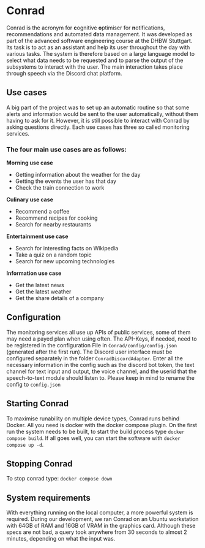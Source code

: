 # Conrad
Conrad is the acronym for **c**ognitive **o**ptimiser for **n**otifications, **r**ecommendations and **a**utomated **d**ata management. It was developed as part of the advanced software engineering course at the DHBW Stuttgart. Its task is to act as an assistant and help its user throughout the day with various tasks. The system is therefore based on a large language model to select what data needs to be requested and to parse the output of the subsystems to interact with the user. The main interaction takes place through speech via the Discord chat platform.

## Use cases
A big part of the project was to set up an automatic routine so that some alerts and information would be sent to the user automatically, without them having to ask for it. However, it is still possible to interact with Conrad by asking questions directly. Each use cases has three so called monitoring services.

### The four main use cases are as follows:
**Morning use case**
- Getting information about the weather for the day
- Getting the events the user has that day
- Check the train connection to work

**Culinary use case**
- Recommend a coffee 
- Recommend recipes for cooking
- Search for nearby restaurants

**Entertainment use case**
- Search for interesting facts on Wikipedia
- Take a quiz on a random topic
- Search for new upcoming technologies

**Information use case**
- Get the latest news
- Get the latest weather
- Get the share details of a company


## Configuration
The monitoring services all use up APIs of public services, some of them may need a payed plan when using often. The API-Keys, if needed, need to be registered in the configuration File in `Conrad/config/config.json` (generated after the first run).
The Discord user interface must be configured separately in the folder `ConradDiscordAdapter`. Enter all the necessary information in the config such as the discord bot token, the text channel for text input and output, the voice channel, and the userid that the speech-to-text module should listen to. Please keep in mind to rename the config to `config.json`

## Starting Conrad
To maximise runability on multiple device types, Conrad runs behind Docker. All you need is docker with the docker compose plugin. On the first run the system needs to be built, to start the build process type `docker compose build`. If all goes well, you can start the software with `docker compose up -d`.

## Stopping Conrad
To stop conrad type: `docker compose down`

## System requirements
With everything running on the local computer, a more powerful system is required. During our development, we ran Conrad on an Ubuntu workstation with 64GB of RAM and 16GB of VRAM in the graphics card. Although these specs are not bad, a query took anywhere from 30 seconds to almost 2 minutes, depending on what the input was. 



